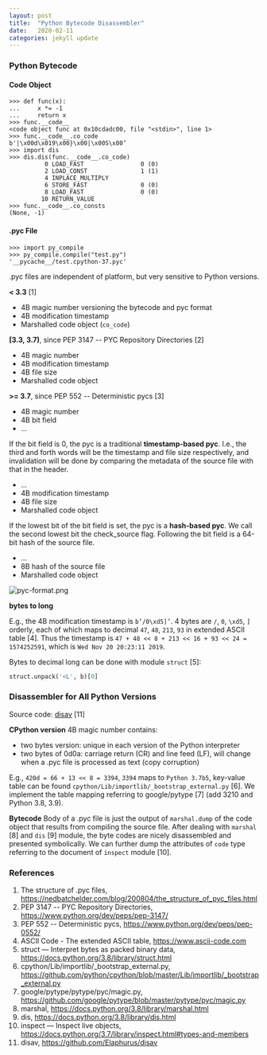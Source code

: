 ```yaml
---
layout: post
title:  "Python Bytecode Disassembler"
date:   2020-02-11
categories: jekyll update
---
```


### Python Bytecode

#### Code Object

```
>>> def func(x):
...     x *= -1
...     return x
>>> func.__code__
<code object func at 0x10cdadc00, file "<stdin>", line 1>
>>> func.__code__.co_code
b'|\x00d\x019\x00}\x00|\x00S\x00’
>>> import dis
>>> dis.dis(func.__code__.co_code)
          0 LOAD_FAST                0 (0)
          2 LOAD_CONST               1 (1)
          4 INPLACE_MULTIPLY
          6 STORE_FAST               0 (0)
          8 LOAD_FAST                0 (0)
         10 RETURN_VALUE
>>> func.__code__.co_consts
(None, -1)
```

#### .pyc File

```
>>> import py_compile
>>> py_compile.compile("test.py")
'__pycache__/test.cpython-37.pyc'
```

.pyc files are independent of platform, but very sensitive to Python versions.

__< 3.3__ [1]

- 4B magic number versioning the bytecode and pyc format
- 4B modification timestamp
- Marshalled code object (`co_code`)

__[3.3, 3.7)__, since PEP 3147 -- PYC Repository Directories [2]

- 4B magic number
- 4B modification timestamp
- 4B file size
- Marshalled code object

__>= 3.7__, since PEP 552 -- Deterministic pycs [3]

- 4B magic number
- 4B bit field
- ...

If the bit field is 0, the pyc is a traditional __timestamp-based pyc__. I.e., the third and forth words will be the timestamp and file size respectively, and invalidation will be done by comparing the metadata of the source file with that in the header.

- ...
- 4B modification timestamp
- 4B file size
- Marshalled code object

If the lowest bit of the bit field is set, the pyc is a __hash-based pyc__. We call the second lowest bit the check_source flag. Following the bit field is a 64-bit hash of the source file.

- ...
- 8B hash of the source file
- Marshalled code object

![pyc-format.png]({{site.url}}/figs/pycformat.png)

__bytes to long__

E.g., the 4B modification timestamp is `b’/0\xd5]’`. 4 bytes are `/`, `0`, `\xd5`, `]` orderly, each of which maps to decimal `47`, `48`, `213`, `93` in extended ASCII table [4]. Thus the timestamp is `47 + 48 << 8 + 213 << 16 + 93 << 24 = 1574252591`, which is `Wed Nov 20 20:23:11 2019`.

Bytes to decimal long can be done with module `struct` [5]:

```python
struct.unpack('<L', b)[0]
```

### Disassembler for All Python Versions

Source code: [disav](https://github.com/Elaphurus/disav) [11]

__CPython version__ 4B magic number contains:

- two bytes version: unique in each version of the Python interpreter
- two bytes of 0d0a: carriage return (CR) and line feed (LF), will change when a .pyc file is processed as text (copy corruption)

E.g., `420d = 66 + 13 << 8 = 3394`, `3394` maps to `Python 3.7b5`, key-value table can be found `cpython/Lib/importlib/_bootstrap_external.py` [6]. We implement the table mapping referring to google/pytype [7] (add 3210 and Python 3.8, 3.9).

__Bytecode__ Body of a .pyc file is just the output of `marshal.dump` of the code object that results from compiling the source file. After dealing with `marshal` [8] and `dis` [9] module, the byte codes are nicely disassembled and presented symbolically. We can further dump the attributes of `code` type referring to the document of `inspect` module [10].

### References

1. The structure of .pyc files, https://nedbatchelder.com/blog/200804/the_structure_of_pyc_files.html
2. PEP 3147 -- PYC Repository Directories, https://www.python.org/dev/peps/pep-3147/
3. PEP 552 -- Deterministic pycs, https://www.python.org/dev/peps/pep-0552/
4. ASCII Code - The extended ASCII table, https://www.ascii-code.com
5. struct — Interpret bytes as packed binary data, https://docs.python.org/3.8/library/struct.html
6. cpython/Lib/importlib/_bootstrap_external.py, https://github.com/python/cpython/blob/master/Lib/importlib/_bootstrap_external.py
7. google/pytype/pytype/pyc/magic.py, https://github.com/google/pytype/blob/master/pytype/pyc/magic.py
8. marshal, https://docs.python.org/3.8/library/marshal.html
9. dis, https://docs.python.org/3.8/library/dis.html
10. inspect — Inspect live objects, https://docs.python.org/3.7/library/inspect.html#types-and-members
11. disav, https://github.com/Elaphurus/disav
